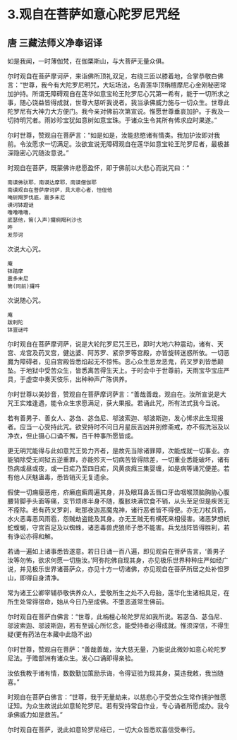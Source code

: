 # 3.观自在菩萨如意心陀罗尼咒经

## 唐 三藏法师义净奉诏译

如是我闻，一时薄伽梵，在伽栗斯山，与大菩萨无量众俱。

尔时观自在菩萨摩诃萨，来诣佛所顶礼双足，右绕三匝以膝着地，合掌恭敬白佛言：“世尊，我今有大陀罗尼明咒，大坛场法，名青莲华顶栴檀摩尼心金刚秘密常加护持。所谓无障碍观自在莲华如意宝轮王陀罗尼心咒第一希有，能于一切所求之事，随心饶益皆得成就，世尊大慈听我说者。我当承佛威力施与一切众生。世尊此陀罗尼有大神力大方便门。我今亲对佛前次第宣说。惟愿世尊垂哀加护。于我及一切持明咒者。雨妙珍宝犹如意树如意宝珠。于诸众生令其所有悕求应时果遂。”

尔时世尊，赞观自在菩萨言：“如是如是，汝能悲愍诸有情类。我加护汝即对我前。令汝愿求一切满足。汝欲宣说无障碍观自在莲华如意宝轮王陀罗尼者，最极甚深隐密心咒随汝意说。”

时观自在菩萨，既蒙佛许悲愿盈怀，即于佛前以大悲心而说咒曰：“

```text
南谟佛驮耶，南谟达摩耶，南谟僧伽耶
南谟观自在菩萨摩诃萨，具大悲心者，怛侄他
唵斫羯罗伐底，震多末尼
谟诃钵蹬谜
噜噜噜噜，
底瑟他，篅(入声)攞痾羯利沙也
吽
发莎诃
```

次说大心咒。

```text
庵
钵踏摩
震多末尼
篅(同前)攞吽
```

次说随心咒。

```text
庵
跋剌陀
钵亶谜吽
```

尔时观自在菩萨摩诃萨，说是大轮陀罗尼咒王已，即时大地六种震动，诸有、天宫、龙宫及药叉宫，健达婆、阿苏罗、紧奈罗等宫殿，亦皆旋转迷惑所依。一切恶魔为障碍者，见自宫殿皆悉焰起无不惊怖。恶心众生恶龙恶鬼，药叉罗刹皆悉颠坠。于地狱中受苦众生，皆悉离苦得生天上。于时会中于世尊前，天雨宝华宝庄严具，于虚空中奏天伎乐，出种种声广陈供养。

尔时世尊以美妙音，赞观自在菩萨摩诃萨言：“善哉善哉，观自在。汝所宣说是大咒王实难逢遇，能令众生求愿满足，获大果报。若诵此咒，所有法式我今当说。

若有善男子、善女人、苾刍、苾刍尼、邬波索迦、邬波斯迦，发心悕求此生现报者。应当一心受持此咒。欲受持时不问日月星辰吉凶并别修斋戒，亦不假洗浴及以净衣，但止摄心口诵不懈，百千种事所愿皆成。

更无明咒能得与此如意咒王势力齐者，是故先当除诸罪障，次能成就一切事业。亦能销除受无间狱五逆重罪，亦能殄灭一切病苦皆得除差，一切重业悉能破坏，诸有热病或昼或夜，或一日疟乃至四日疟，风黄痰癊三集婴缠，如是病等诵咒便差。若有他人厌魅蛊毒，悉皆销灭无复遗余。

假使一切痈瘿恶疮，疥癞疽癣周遍其身，并及眼耳鼻舌唇口牙齿咽喉顶脑胸胁心腹腰背脚手头面等痛，支节烦疼半身不随，腹胀块满饮食不销，从头至足但是疾苦无不痊除。若有药叉罗刹，毗那夜迦恶魔鬼神，诸行恶者皆不得便。亦无刀杖兵箭，水火恶毒恶风雨雹，怨贼劫盗能及其身。亦无王贼无有横死来相侵害。诸恶梦想蚖蛇蝮蝎，守宫百足及以蜘蛛，诸恶毒兽虎狼师子悉不能害。兵戈战阵皆得胜利，若有诤讼亦得和解。

若诵一遍如上诸事悉皆遂意。若日日诵一百八遍，即见观自在菩萨告言，‘善男子汝等勿怖，欲求何愿一切施汝。’阿弥陀佛自现其身，亦见极乐世界种种庄严如经广说，并见极乐世界诸菩萨众，亦见十方一切诸佛，亦见观自在菩萨所居之处补怛罗山，即得自身清净。

常为诸王公卿宰辅恭敬供养众人，爱敬所生之处不入母胎，莲华化生诸相具足，在所生处常得宿命，始从今日乃至成佛。不堕恶道常生佛前。

尔时观自在菩萨白佛言：“世尊，此栴檀心轮陀罗尼如我所说。若苾刍、苾刍尼、邬波索迦、邬波斯迦，若有至诚心所忆念，能受持者必得成就。惟须深信，不得生疑\(更有药法在本藏中此隐不出\)

尔时世尊，赞观自在菩萨：“善哉善哉，汝大慈无量，乃能说此微妙如意心轮陀罗尼法。于赡部洲有诸众生。发心口诵即得亲验。

汝依我教于诸有情，数数勤加策励示诲，令得证验为现其身，莫违我敕，我当随喜。”

时观自在菩萨白佛言：“世尊，我于无量劫来，以慈悲心于受苦众生常作拥护惟愿证知。为众生故说此如意轮陀罗尼。若有受持常自作业，专心诵者所愿成办。我今承佛威力如是救苦。”

尔时观自在菩萨，说此如意轮罗尼经已，一切大众皆悉欢喜信受奉行。


